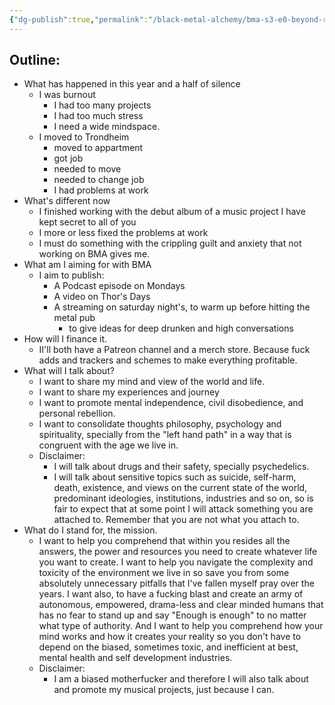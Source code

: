 ```yaml
---
{"dg-publish":true,"permalink":"/black-metal-alchemy/bma-s3-e0-beyond-rebirth/"}
---
```



## Outline:
- What has happened in this year and a half of silence
	- I was burnout
		- I had too many projects
		- I had too much stress
		- I need a wide mindspace.
	- I moved to Trondheim
		- moved to appartment
		- got job
		- needed to move
		- needed to change job
		- I had problems at work
- What's different now
	- I finished working with the debut album of a music project I have kept secret to all of you
	- I more or less fixed the problems at work
	- I must do something with the crippling guilt and anxiety that not working on BMA gives me.
- What am I aiming for with BMA
	- I aim to publish:
		- A Podcast episode on Mondays
		- A video on Thor's Days
		- A streaming on saturday night's, to warm up before hitting the metal pub
			- to give ideas for deep drunken and high conversations
- How will I finance it.
	- II'll both have a Patreon channel and a merch store. Because fuck adds and trackers and schemes to make everything profitable.
- What will I talk about?
	- I want to share my mind and view of the world and life.
	- I want to share my experiences and journey
	- I want to promote mental independence, civil disobedience, and personal rebellion.
	- I want to consolidate thoughts philosophy, psychology and spirituality, specially from the "left hand path" in a way that is congruent with the age we live in.
	- Disclaimer:
		- I will talk about drugs and their safety, specially psychedelics.
		- I will talk about sensitive topics such as suicide, self-harm, death, existence, and views on the current state of the world, predominant ideologies, institutions, industries and so on, so is fair to expect that at some point I will attack something you are attached to. Remember that you are not what you attach to.
- What do I stand for, the mission.
	- I want to help you comprehend that within you resides all the answers, the power and resources you need to create whatever life you want to create. I want to help you navigate the complexity and toxicity of the environment we live in so save you from some absolutely unnecessary pitfalls that I've fallen myself pray over the years. I want also, to have a fucking blast and create an army of autonomous, empowered, drama-less and clear minded humans that has no fear to stand up and say "Enough is enough" to no matter what type of authority. And I want to help you comprehend how your mind works and how it creates your reality so you don't have to depend on the biased, sometimes toxic, and inefficient at best, mental health and self development industries.
	- Disclaimer:
		- I am a biased motherfucker and therefore I will also talk about and promote my musical projects, just because I can.
